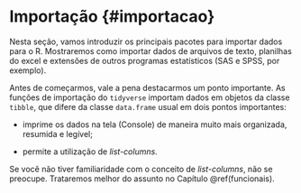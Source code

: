 # Importação {#importacao}

Nesta seção, vamos introduzir os principais pacotes para importar dados para o R. Mostraremos como importar dados de arquivos de texto,  planilhas do excel e extensões de outros programas estatísticos (SAS e SPSS, por exemplo).

Antes de começarmos, vale a pena destacarmos um ponto importante. As funções de importação do `tidyverse` importam dados em objetos da classe `tibble`, que difere da classe `data.frame` usual em dois pontos importantes:

- imprime os dados na tela (Console) de maneira muito mais organizada, resumida e legível;

- permite a utilização de *list-columns*.

Se você não tiver familiaridade com o conceito de *list-columns*, não se preocupe. Trataremos melhor do assunto no Capítulo \@ref(funcionais).

